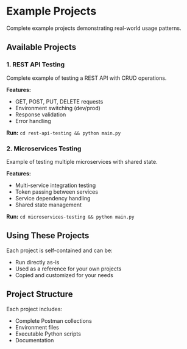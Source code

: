 # Example Projects

Complete example projects demonstrating real-world usage patterns.

## Available Projects

### 1. REST API Testing

Complete example of testing a REST API with CRUD operations.

**Features:**

- GET, POST, PUT, DELETE requests
- Environment switching (dev/prod)
- Response validation
- Error handling

**Run:** `cd rest-api-testing && python main.py`

### 2. Microservices Testing

Example of testing multiple microservices with shared state.

**Features:**

- Multi-service integration testing
- Token passing between services
- Service dependency handling
- Shared state management

**Run:** `cd microservices-testing && python main.py`

## Using These Projects

Each project is self-contained and can be:

- Run directly as-is
- Used as a reference for your own projects
- Copied and customized for your needs

## Project Structure

Each project includes:

- Complete Postman collections
- Environment files
- Executable Python scripts
- Documentation
